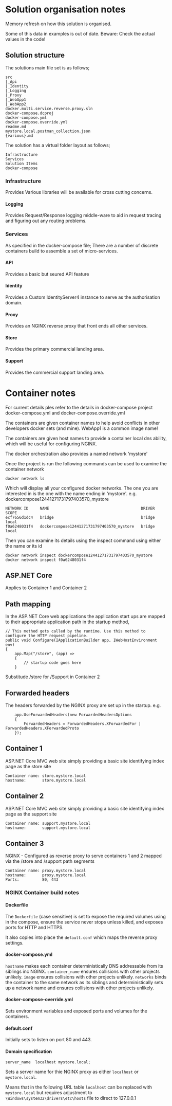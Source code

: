 # Solution organisation notes

Memory refresh on how this solution is organised.

Some of this data in examples is out of date. Beware: Check the actual values in the code!

## Solution structure
The solutions main file set is as follows;
```
src
|_Api
|_Identity
|_Logging
|_Proxy
|_WebApp1
|_WebApp2
docker.multi.service.reverse.proxy.sln
docker-compose.dcproj
docker-compose.yml
docker-compose.override.yml
readme.md
mystore.local.postman_collection.json
{various}.md
```

The solution has a virtual folder layout as follows;

```
Infrastructure
Services
Solution Items
docker-compose
```

### Infrastructure
Provides Various libraries will be available for cross cutting concerns.
#### Logging
Provides Request/Response logging middle-ware to aid in request tracing and figuring out any routing problems.
### Services
As specified in the docker-compose file; There are a number of discrete containers build to assemble a set of micro-services.
#### API
Provides a basic but seured API feature
#### Identity
Provides a Custom IdentityServer4 instance to serve as the authorisation domain.
#### Proxy
Provides an NGINX reverse proxy that front ends all other services.
#### Store
Provides the primary commercial landing area.
#### Support
Provides the commercial support landing area.


# Container notes

For current details ples refer to the details in docker-compose project docker-compose.yml and docker-compose.override.yml

The containers are given container names to help avoid conflicts in other developers docker sets (and mine).  WebApp1 is a common image name!

The containers are given host names to provide a container local dns ability, which will be useful for configuring NGINX.

The docker orchestration also provides a named network 'mystore'

Once the project is run the following commands can be used to examine the container network

```
docker network ls
```

Which will display all your configured docker networks. The one you are interested in is the one with the name ending in 'mystore'. e.g. dockercompose12441271731797403570_mystore

```
NETWORK ID     NAME                                        DRIVER    SCOPE
ecf7656d1dc4   bridge                                      bridge    local
f0a6248031f4   dockercompose12441271731797403570_mystore   bridge    local
```

Then you can examine its details using the inspect command using either the name or its id

```
docker network inspect dockercompose12441271731797403570_mystore
docker network inspect f0a6248031f4
```


## ASP.NET Core

Applies to Container 1 and Container 2

## Path mapping
In the ASP.NET Core web applications the application start ups are mapped to their appropriate application path in the startup method,


```
// This method gets called by the runtime. Use this method to configure the HTTP request pipeline.
public void Configure(IApplicationBuilder app, IWebHostEnvironment env)
{
	app.Map("/store", (app) =>
	{ 
		// startup code goes here
	}
```
Substitude /store for /Support in Container 2

## Forwarded headers

The headers forwarded by the NGINX proxy are set up in the startup. e.g.

```
	app.UseForwardedHeaders(new ForwardedHeadersOptions
	{
		ForwardedHeaders = ForwardedHeaders.XForwardedFor | ForwardedHeaders.XForwardedProto
	});
```

## Container 1

ASP.NET Core MVC web site simply providing a basic site identifying index page as the store site

```
Container name: store.mystore.local
hostname:		store.mystore.local
```
## Container 2

ASP.NET Core MVC web site simply providing a basic site identifying index page as the support site
```
Container name: support.mystore.local
hostname:		support.mystore.local
```

## Container 3
NGINX - Configured as reverse proxy to serve containers 1 and 2 mapped via the /store and /support path segments
```
Container name: proxy.mystore.local
hostname:		proxy.mystore.local
Ports:			80, 443
```
### NGINX Container build notes

#### Dockerfile

The ```Dockerfile``` (case sensitive) is set to expose the required volumes using in the compose, ensure the service never stops unless killed,  and exposes ports for HTTP and HTTPS.

It also copies into place the ```default.conf``` which maps the reverse proxy settings.

#### docker-compose.yml

```hostname``` makes each container deterministically DNS addressable from its siblings inc NGINX.
```container_name``` ensures collisions with other projects unlikely.
```image``` ensures collisions with other projects unlikely.
```networks``` binds the container to the same network as its siblings and deterministically sets up a network name and  ensures collisions with other projects unlikely.

#### docker-compose-override.yml

Sets environment variables and exposed ports and volumes for the containers.

#### default.conf

Initially sets to listen on port 80 and 443.

#### Domain specification

```
server_name  localhost mystore.local;
```

Sets a server name for thie NGINX proxy as either ```localhost``` or ```mystore.local```.

Means that in the following URL table ```localhost``` can be replaced with ```mystore.local``` but requires adjustment to ```\Windows\system32\drivers\etc\hosts``` file to direct to 127.0.0.1

